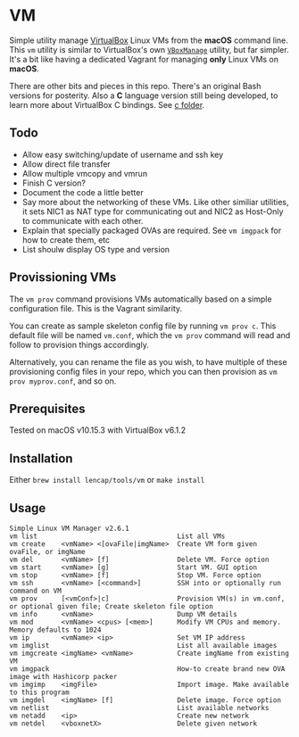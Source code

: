 # VM
Simple utility manage [VirtualBox](https://www.virtualbox.org/) Linux VMs from the __macOS__ command line. This `vm` utility is similar to VirtualBox's own [`VBoxManage`](https://www.virtualbox.org/manual/ch08.html) utility, but far simpler. It's a bit like having a dedicated Vagrant for managing __only__ Linux VMs on __macOS__.

There are other bits and pieces in this repo. There's an original Bash versions for posterity. Also a __C__ language version still being developed, to learn more about VirtualBox C bindings. See [c folder](https://github.com/lencap/vm/tree/master/c).

## Todo
- Allow easy switching/update of username and ssh key
- Allow direct file transfer
- Allow multiple vmcopy and vmrun
- Finish C version?
- Document the code a little better
- Say more about the networking of these VMs. Like other similiar utilities, it sets NIC1 as NAT type for communicating out and NIC2 as Host-Only to communicate with each other.
- Explain that specially packaged OVAs are required. See `vm imgpack` for how to create them, etc
- List shoulw display OS type and version

## Provissioning VMs
The `vm prov` command provisions VMs automatically based on a simple configuration file. This is the Vagrant similarity.

You can create as sample skeleton config file by running `vm prov c`. This default file will be named `vm.conf`, which the `vm prov` command will read and follow to provision things accordingly.

Alternatively, you can rename the file as you wish, to have multiple of these provisioning config files in your repo, which you can then provision as `vm prov myprov.conf`, and so on.

## Prerequisites
Tested on macOS v10.15.3 with VirtualBox v6.1.2

## Installation
Either `brew install lencap/tools/vm` or `make install`

## Usage
```
Simple Linux VM Manager v2.6.1
vm list                                   List all VMs
vm create    <vmName> <[ovaFile|imgName>  Create VM form given ovaFile, or imgName
vm del       <vmName> [f]                 Delete VM. Force option
vm start     <vmName> [g]                 Start VM. GUI option
vm stop      <vmName> [f]                 Stop VM. Force option
vm ssh       <vmName> [<command>]         SSH into or optionally run command on VM
vm prov      [<vmConf>|c]                 Provision VM(s) in vm.conf, or optional given file; Create skeleton file option
vm info      <vmName>                     Dump VM details
vm mod       <vmName> <cpus> [<mem>]      Modify VM CPUs and memory. Memory defaults to 1024
vm ip        <vmName> <ip>                Set VM IP address
vm imglist                                List all available images
vm imgcreate <imgName> <vmName>           Create imgName from existing VM
vm imgpack                                How-to create brand new OVA image with Hashicorp packer
vm imgimp    <imgFile>                    Import image. Make available to this program
vm imgdel    <imgName> [f]                Delete image. Force option
vm netlist                                List available networks
vm netadd    <ip>                         Create new network
vm netdel    <vboxnetX>                   Delete given network
```
